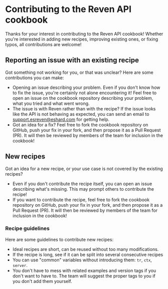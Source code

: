 Contributing to the Reven API cookbook
======================================

Thanks for your interest in contributing to the Reven API cookbook! Whether you're interested in adding new recipes, improving existing ones, or fixing typos, all contributions are welcome!

Reporting an issue with an existing recipe
------------------------------------------

Got something not working for you, or that was unclear? Here are some contributions you can make:

- Opening an issue describing your problem. Even if you don't know how to fix the issue, you're certainly not alone encountering it! Feel free to open an issue on the cookbook repository describing your problem, what you tried and what went wrong.
- The issue is with Reven rather than with the recipe? If the issue looks like the API is not behaving as expected, you can send an email to [support.esreven@eshard.com](mailto:support.esreven@eshard.com) for getting help.
- Got an idea for a fix? Feel free to fork the cookbook repository on GitHub, push your fix in your fork, and then propose it as a Pull Request (PR). It will then be reviewed by members of the team for inclusion in the cookbook!

New recipes
-----------

Got an idea for a new recipe, or your use case is not covered by the existing recipes?

- Even if you don't contribute the recipe itself, you can open an issue describing what's missing. This may prompt others to contribute the recipe!
- If you want to contribute the recipe, feel free to fork the cookbook repository on GitHub, push your fix in your fork, and then propose it as a Pull Request (PR). It will then be reviewed by members of the team for inclusion in the cookbook!

### Recipe guidelines

Here are some guidelines to contribute new recipes:

- Ideal recipes are short, can be reused without too many modifications.
- If the recipe is long, see if it can be split into several consecutive recipes
- You can use "common" variables without introducing them: `tr`, `ctx`, `server`.
- You don't have to mess with related examples and version tags if you don't want to have to. The team will suggest the proper tags to you if you don't add them yourself.
